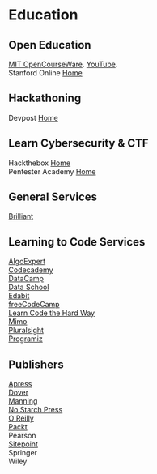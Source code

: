 # Education



## Open Education

[MIT OpenCourseWare](https://ocw.mit.edu/index.htm). [YouTube](https://www.youtube.com/channel/UCEBb1b_L6zDS3xTUrIALZOw).<br>
Stanford Online [Home](https://online.stanford.edu)<br>



## Hackathoning

Devpost [Home](https://devpost.com)<br>



## Learn Cybersecurity & CTF

Hackthebox [Home](https://www.hackthebox.eu)<br>
Pentester Academy [Home](https://www.pentesteracademy.com)<br>

## General Services

[Brilliant](https://brilliant.org/premium/)<br>



## Learning to Code Services

[AlgoExpert](https://www.algoexpert.io/product)<br>
[Codecademy](https://www.codecademy.com)<br>
[DataCamp](https://www.datacamp.com)<br>
[Data School](https://www.dataschool.io/start/)<br>
[Edabit](https://edabit.com)<br>
[freeCodeCamp](https://www.freecodecamp.org)<br>
[Learn Code the Hard Way](https://learncodethehardway.org)<br>
[Mimo](https://getmimo.com)<br>
[Pluralsight](https://www.pluralsight.com)<br>
[Programiz](https://www.programiz.com)<br>



## Publishers

[Apress](https://www.apress.com)<br>
[Dover](https://store.doverpublications.com/by-subject-mathematics.html)<br>
[Manning](https://www.manning.com)<br>
[No Starch Press](https://nostarch.com)<br>
[O'Reilly](https://www.oreilly.com)<br>
[Packt](https://www.packtpub.com)<br>
Pearson<br>
[Sitepoint](https://www.sitepoint.com)<br>
Springer<br>
Wiley<br>
